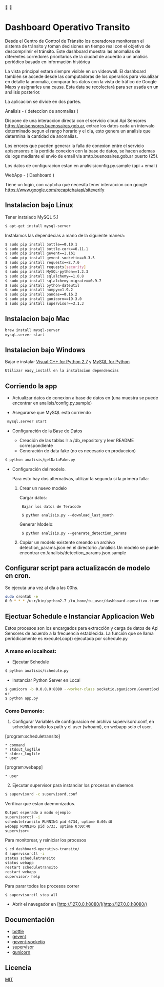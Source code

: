 :blue_car: :red_car:
# Dashboard Operativo Transito

Desde el Centro de Control de Tránsito los operadores monitorean el sistema de tránsito y toman decisiones en tiempo real con el objetivo de descomprimir el tránsito.
Este dashboard muestra las anomalías de diferentes corredores prioritarios de la ciudad de acuerdo a un análisis periódico basado en información histórica

La vista principal estará siempre visible en un videowall.
El dashboard también se accede desde las computadoras de los operarios para visualizar en detalle la anomalía, comparar los datos con la vista de tráfico de Google Maps y asignarles una causa. Esta data se recolectará para ser usada en un análisis posterior.


La aplicacion se divide en dos partes.

Analisis - ( deteccion de anomalias )

Dispone de una interaccion directa con el servicio cloud Api Sensores https://apisensores.buenosaires.gob.ar, extrae los datos cada un intervalo determinado segun el rango horario y el dia, esto genera un analisis que determina la cantidad de anomalias.

Los errores que pueden generar la falla de conexion entre el servicio apisensores o la perdida conexion con la base de datos, se hacen ademas de logs  mediante el envio de email via smtp.buenosaires.gob.ar puerto (25).

Los datos de configuracion estan en analisis/config.py.sample (api + email)

WebApp - ( Dashboard )

Tiene un login, con captcha que necesita tener interaccion con google https://www.google.com/recaptcha/api/siteverify


## Instalacion bajo Linux

Tener instalado MySQL 5.1

```sh
$ apt-get install mysql-server
```

Instalamos las dependecias a mano de la siguiente manera:

```sh
$ sudo pip install bottle==0.10.1
$ sudo pip install bottle-cork==0.11.1
$ sudo pip install gevent==1.1b1
$ sudo pip install gevent-socketio==0.3.5
$ sudo pip install requests==2.7.0
$ sudo pip install requests[security]
$ sudo pip install MySQL-python==1.2.3
$ sudo pip install sqlalchemy==1.0.8
$ sudo pip install sqlalchemy-migrate==0.9.7
$ sudo pip install python-dateutil
$ sudo pip install numpy==1.9.2
$ sudo pip install pandas==0.16.2
$ sudo pip install gunicorn==19.3.0
$ sudo pip install supervisor==3.1.3
```

## Instalacion bajo Mac

```sh
brew install mysql-server
mysql.server start
```

## Instalacion bajo Windows

Bajar e instalar [Visual C++ for Python 2.7](http://download.microsoft.com/download/7/9/6/796EF2E4-801B-4FC4-AB28-B59FBF6D907B/VCForPython27.msi) y [MySQL for Python](https://github.com/farcepest/MySQLdb1)

```sh
Utilizar easy_install en la instalacion dependencias 
```

## Corriendo la app 

* Actualizar datos de conexion a base de datos en (una muestra se puede encontrar en analisis/config.py.sample)


* Asegurarse que MySQL está corriendo

```sh
 mysql.server start
 ```

* Configuración de la Base de Datos

  * Creación de las tablas
    Ir a /db_repository y leer README correspondiente
  * Generación de data fake (no es necesario en produccion)
```sh
$ python analisis/getDataFake.py
```

  * Configuración del modelo. 

    Para esto hay dos alternativas, utilizar la segunda si la primera falla:

    1. Crear un nuevo modelo

        Cargar datos:

            Bajar los datos de Teracode

            $ python analisis.py --download_last_month

        Generar Modelo:

            $ python analisis.py --generate_detection_params

    2. Copiar un modelo existente creando un archivo detection_params.json en el directorio ./analisis
    Un modelo se puede encontrar en /analisis/detection_params.json.sample




## Configurar script para actualizacón de modelo en cron. 

Se ejecuta una vez al día a las 00hs.

```sh
sudo crontab -e
0 0 * * * /usr/bin/python2.7 /tu_home/tu_user/dashboard-operativo-transito/analisis/dailyUpdate.py
```

## Ejectuar Schedule e Instanciar Applicacion Web

Estos procesos son los encargados para extracción y carga de datos de Api Sensores de acuerdo a la frecuencia establecida.
La función que se llama periódicamente es executeLoop() ejecutada por schedule.py

### A mano en localhost:

* Ejecutar Schedule
```sh
$ python analisis/schedule.py
```

* Instanciar Python Server en Local
```sh
$ gunicorn -b 0.0.0.0:8080 --worker-class socketio.sgunicorn.GeventSocketIOWorker app:app 
or
$ python app.py
```

### Como Demonio:


1. Configurar Variables de configuracion en archivo supervisord.conf, 
  en scheduletransito los path y el user (whoami), en webapp solo el user.

  [program:scheduletransito]

    * command
    * stdout_logfile
    * stderr_logfile
    * user

  [program:webapp]

    * user

2. Ejecutar supervisor para instanciar los procesos en daemon. 


```sh
$ supervisord -c supervisord.conf
```

Verificar que estan daemonizados.

```sh
Output esperado a modo ejemplo
supervisorctl -i
scheduletransito RUNNING pid 6734, uptime 0:00:40
webapp RUNNING pid 6733, uptime 0:00:40
supervisor> 
```

Para monitorear, y reiniciar los procesos


```sh
$ cd dashboard-operativo-transito/
$ supervisorctl -i
status scheduletransito
status webapp
restart scheduletransito
restart webapp
supervisor> help
```

Para parar todos los procesos correr

```sh
$ supervisorctl stop all
```


* Abrir el navegador en [http://127.0.0.1:8080/](http://127.0.0.1:8080/)


## Documentación 

  - [bottle](http://bottlepy.org/docs/dev/index.html)
  - [gevent](http://gevent.org/intro.html)
  - [gevent-socketio](https://gevent-socketio.readthedocs.org/en/latest/)
  - [supervisor](http://supervisord.org/configuration.html)
  - [gunicorn](http://gunicorn.org/#quickstart)

## Licencia
[MIT](http://opensource.org/licenses/MIT)
